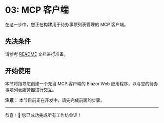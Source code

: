 # 03: MCP 客户端

在这一步中，您正在构建用于待办事项列表管理的 MCP 客户端。

## 先决条件

请参考 [README](../README.md#prerequisites) 文档进行准备。

## 开始使用

本节将指导您创建一个充当 MCP 客户端的 Blazor Web 应用程序，以与您的待办事项列表服务器进行交互。

**注意：** 本节目前正在开发中。请先完成前面的步骤。

---

恭喜！🎉 您已成功完成所有工作坊会话！
